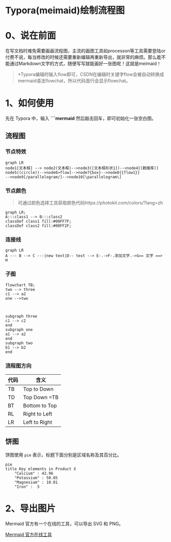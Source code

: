 # Typora(meimaid)绘制流程图

# 0、说在前面

在写文档时难免需要画画流程图，主流的画图工具如processon等工具需要登陆or付费不说，每当修改的时候还需要重新编辑再重新导出，就非常的麻烦。那么能不能通过Markdown文字的方式，随便写写就能画好一张图呢！这就是meimaid！

> *Typora编辑时输入flow即可，CSDN在编辑时关键字flow会被自动转换成mermaid语法flowchat，所以代码首行会显示flowchat。

# 1、如何使用

先在 Typora 中，输入 **```mermaid** 然后敲击回车，即可初始化一张空白图。

## 流程图

### 节点特效

```mermaid
graph LR
node1[文本框] --> node2(文本框)-->node3([文本框形状1])-->node4[(数据库)]
node5((circle))-->node6>flow]-->node7{box}-->node8{{flow1}}
-->node9[/parallelogram/]-->node10[\parallelogram\]
```

### 节点颜色

> 可通过颜色选择工具获取颜色代码https://photokit.com/colors/?lang=zh

```mermaid
graph LR; 
A:::class1 --> B:::class2
classDef class1 fill:#00FF7F;
classDef class2 fill:#00FF2F;
```

### 连接线

```mermaid
graph LR
A --- B --> C ---|new text|D-- text --> E-.->F-.添加文字.->G== 文字 ==> H

```

### 子图

```mermaid
flowchart TB;
two --> three
c1 --> a2
one -->two



subgraph three
c1 --> c2
end
subgraph one
a1 --> a2
end
subgraph two
b1 --> b2
end
```

### 流程图方向

| 代码 | 含义          |
| ---- | ------------- |
| TB   | Top to Down   |
| TD   | Top Down =TB  |
| BT   | Bottom to Top |
| RL   | Right to Left |
| LR   | Left to Right |

## 饼图

饼图使用 `pie` 表示，标题下面分别是区域名称及其百分比。

```mermaid
pie
title Key elements in Product X
    "Calcium" : 42.96
    "Potassium" : 50.05
    "Magnesium" : 10.01
    "Iron" :  5
```

# 2、导出图片

Mermaid 官方有一个在线的工具，可以导出 SVG 和 PNG。

[Mermaid 官方在线工具](https://mermaid-js.github.io/mermaid-live-editor)

